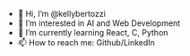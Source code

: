 - 👋 Hi, I’m @kellybertozzi
- 👀 I’m interested in AI and Web Development
- 🌱 I’m currently learning React, C, Python
- 📫 How to reach me: Github/LinkedIn

<!---
kellybertozzi/kellybertozzi is a ✨ special ✨ repository because its `README.md` (this file) appears on your GitHub profile.
You can click the Preview link to take a look at your changes.
--->
